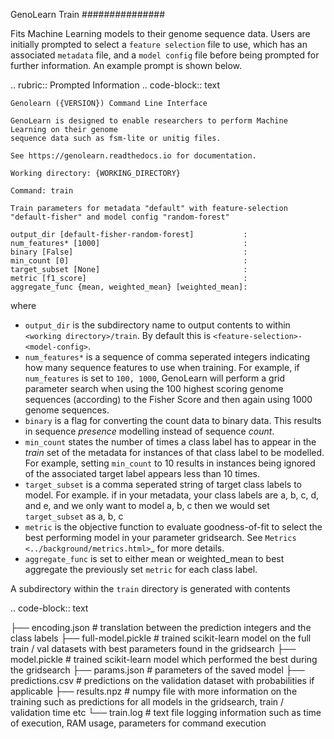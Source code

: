 GenoLearn Train
###############

Fits Machine Learning models to their genome sequence data. Users are initially prompted to select a ``feature selection`` file to use, which has an associated ``metadata`` file, and a ``model config`` file before being prompted for further information. An example prompt is shown below.

.. rubric:: Prompted Information
.. code-block:: text

    Genolearn ({VERSION}) Command Line Interface

    GenoLearn is designed to enable researchers to perform Machine Learning on their genome
    sequence data such as fsm-lite or unitig files.

    See https://genolearn.readthedocs.io for documentation.

    Working directory: {WORKING_DIRECTORY}

    Command: train

    Train parameters for metadata "default" with feature-selection "default-fisher" and model config "random-forest"

    output_dir [default-fisher-random-forest]           : 
    num_features* [1000]                                : 
    binary [False]                                      :
    min_count [0]                                       : 
    target_subset [None]                                : 
    metric [f1_score]                                   : 
    aggregate_func {mean, weighted_mean} [weighted_mean]: 

where

+ ``output_dir`` is the subdirectory name to output contents to within ``<working directory>/train``. By default this is ``<feature-selection>-<model-config>``.
+ ``num_features*`` is a sequence of comma seperated integers indicating how many sequence features to use when training. For example, if ``num_features`` is set to ``100, 1000``, GenoLearn will perform a grid parameter search when using the 100 highest scoring genome sequences (according) to the Fisher Score and then again using 1000 genome sequences.
+ ``binary`` is a flag for converting the count data to binary data. This results in sequence *presence* modelling instead of sequence *count*.
+ ``min_count`` states the number of times a class label has to appear in the *train* set of the metadata for instances of that class label to be modelled. For example, setting ``min_count`` to 10 results in instances being ignored of the associated target label appears less than 10 times.
+ ``target_subset`` is a comma seperated string of target class labels to model. For example. if in your metadata, your class labels are a, b, c, d, and e, and we only want to model a, b, c then we would set ``target_subset`` as a, b, c
+ ``metric`` is the objective function to evaluate goodness-of-fit to select the best performing model in your parameter gridsearch. See `Metrics <../background/metrics.html>`_ for more details.
+ ``aggregate_func`` is set to either mean or weighted\_mean to best aggregate the previously set ``metric`` for each class label.

A subdirectory within the ``train`` directory is generated with contents

.. code-block:: text

   <output directory>
    ├── encoding.json      # translation between the prediction integers and the class labels
    ├── full-model.pickle  # trained scikit-learn model on the full train / val datasets with best parameters found in the gridsearch
    ├── model.pickle       # trained scikit-learn model which performed the best during the gridsearch
    ├── params.json        # parameters of the saved model
    ├── predictions.csv    # predictions on the validation dataset with probabilities if applicable
    ├── results.npz        # numpy file with more information on the training such as predictions for all models in the gridsearch, train / validation time etc
    └── train.log          # text file logging information such as time of execution, RAM usage, parameters for command execution

